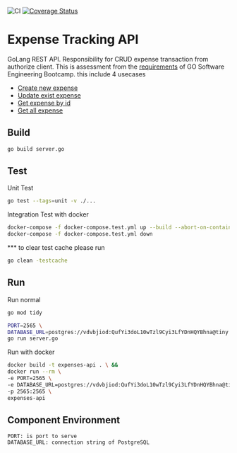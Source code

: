![CI](https://github.com/wasawaz/assessment/actions/workflows/workflow.yaml/badge.svg?branch=main)
[![Coverage Status](https://coveralls.io/repos/github/wasawaz/assessment/badge.svg?branch=main)](https://coveralls.io/github/wasawaz/assessment?branch=main)

# Expense Tracking API

GoLang REST API. Responsibility for CRUD expense transaction from authorize client.
This is assessment from the [requirements](docs/requirements/index.md) of GO Software Engineering Bootcamp.
this include 4 usecases 
- [Create new expense](docs/requirements/index.md#Story-EXP01)
- [Update exist expense](docs/requirements/index.md#Story-EXP02)
- [Get expense by id](docs/requirements/index.md#Story-EXP03)
- [Get all expense](docs/requirements/index.md#Story-EXP04)


## Build
```bash
go build server.go
```

## Test
Unit Test
```bash 
go test --tags=unit -v ./...
```
Integration Test with docker
```bash 
docker-compose -f docker-compose.test.yml up --build --abort-on-container-exit --exit-code-from expense_integration_test && \
docker-compose -f docker-compose.test.yml down
```
*** to clear test cache please run
```bash
go clean -testcache
```

## Run
Run normal
```bash
go mod tidy 

PORT=2565 \
DATABASE_URL=postgres://vdvbjiod:QufYi3doL10wTzl9Cyi3LfYDnHQYBhna@tiny.db.elephantsql.com/vdvbjiod \
go run server.go
```
Run with docker
```bash
docker build -t expenses-api . \ &&
docker run --rm \
-e PORT=2565 \
-e DATABASE_URL=postgres://vdvbjiod:QufYi3doL10wTzl9Cyi3LfYDnHQYBhna@tiny.db.elephantsql.com/vdvbjiod \
-p 2565:2565 \
expenses-api
```

## Component Environment
```
PORT: is port to serve
DATABASE_URL: connection string of PostgreSQL
```

